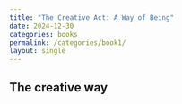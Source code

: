 ```yaml
---
title: "The Creative Act: A Way of Being"
date: 2024-12-30
categories: books
permalink: /categories/book1/
layout: single
---
```

## The creative way
